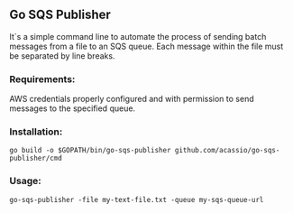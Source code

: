 ## Go SQS Publisher 

It`s a simple command line to automate the process of sending batch messages from a file to an SQS queue.
Each message within the file must be separated by line breaks.


### Requirements:
AWS credentials properly configured and with permission to send messages to the specified queue.

### Installation:
```go build -o $GOPATH/bin/go-sqs-publisher github.com/acassio/go-sqs-publisher/cmd```

### Usage:
```go-sqs-publisher -file my-text-file.txt -queue my-sqs-queue-url```